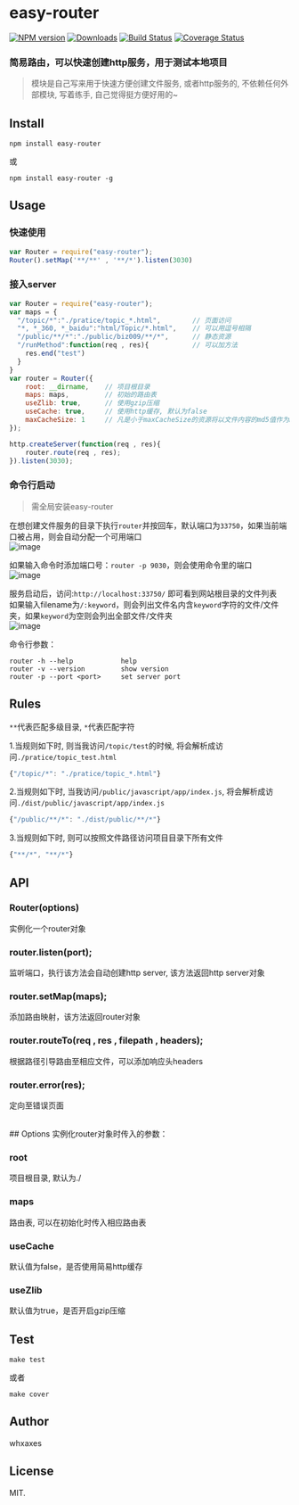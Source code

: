 # easy-router

[![NPM version][npm-image]][npm-url]
[![Downloads][downloads-image]][npm-url]
[![Build Status][travis-image]][travis-url]
[![Coverage Status][coveralls-image]][coveralls-url]

### 简易路由，可以快速创建http服务，用于测试本地项目

> 模块是自己写来用于快速方便创建文件服务, 或者http服务的, 不依赖任何外部模块, 写着练手, 自己觉得挺方便好用的~

## Install
```
npm install easy-router
```
或
```
npm install easy-router -g
```

## Usage
### 快速使用
```javascript
var Router = require("easy-router");
Router().setMap('**/**' , '**/*').listen(3030)
```

### 接入server
```javascript
var Router = require("easy-router");
var maps = {
  "/topic/*":"./pratice/topic_*.html",        // 页面访问
  "*, *_360, *_baidu":"html/Topic/*.html",    // 可以用逗号相隔
  "/public/**/*":"./public/biz009/**/*",      // 静态资源
  "/runMethod":function(req , res){           // 可以加方法
    res.end("test")
  }
}
var router = Router({
    root: __dirname,    // 项目根目录
    maps: maps,         // 初始的路由表
    useZlib: true,      // 使用gzip压缩
    useCache: true,     // 使用http缓存, 默认为false
    maxCacheSize: 1     // 凡是小于maxCacheSize的资源将以文件内容的md5值作为Etag，单位为MB
});

http.createServer(function(req , res){
    router.route(req , res);
}).listen(3030);
```

### 命令行启动
> 需全局安装easy-router

在想创建文件服务的目录下执行`router`并按回车，默认端口为`33750`，如果当前端口被占用，则会自动分配一个可用端口<br>
![image](http://whxaxes.github.io/easy-router/images/test5.png "test")

如果输入命令时添加端口号：`router -p 9030`，则会使用命令里的端口<br>
![image](http://whxaxes.github.io/easy-router/images/test7.png "test")

服务启动后，访问:`http://localhost:33750/` 即可看到网站根目录的文件列表<br>
如果输入filename为`/:keyword`，则会列出文件名内含`keyword`字符的文件/文件夹，如果`keyword`为空则会列出全部文件/文件夹<br>
![image](http://whxaxes.github.io/easy-router/images/test4.jpg "test")

命令行参数：
```
router -h --help            help
router -v --version         show version
router -p --port <port>     set server port
```

## Rules
`**`代表匹配多级目录, `*`代表匹配字符

1.当规则如下时, 则当我访问`/topic/test`的时候, 将会解析成访问`./pratice/topic_test.html`
```javascript
{"/topic/*": "./pratice/topic_*.html"}
```

2.当规则如下时, 当我访问`/public/javascript/app/index.js`, 将会解析成访问`./dist/public/javascript/app/index.js`
```javascript
{"/public/**/*": "./dist/public/**/*"}
```

3.当规则如下时, 则可以按照文件路径访问项目目录下所有文件
```javascript
{"**/*", "**/*"}
```


## API
### Router(options)
实例化一个router对象

### router.listen(port);
监听端口，执行该方法会自动创建http server, 该方法返回http server对象

### router.setMap(maps);
添加路由映射，该方法返回router对象

### router.routeTo(req , res , filepath , headers);
根据路径引导路由至相应文件，可以添加响应头headers

### router.error(res);
定向至错误页面

<br>
## Options
实例化router对象时传入的参数：

### root
项目根目录, 默认为./

### maps
路由表, 可以在初始化时传入相应路由表

### useCache
默认值为false，是否使用简易http缓存

### useZlib
默认值为true，是否开启gzip压缩

## Test
```
make test
```
或者
```
make cover
```

## Author
whxaxes

## License

MIT.

[npm-url]: https://npmjs.org/package/easy-router
[downloads-image]: http://img.shields.io/npm/dm/easy-router.svg?style=flat-square
[npm-image]: http://img.shields.io/npm/v/easy-router.svg?style=flat-square
[travis-url]: https://travis-ci.org/whxaxes/easy-router
[travis-image]: http://img.shields.io/travis/whxaxes/easy-router.svg?style=flat-square
[coveralls-url]: https://coveralls.io/r/whxaxes/easy-router
[coveralls-image]: https://img.shields.io/coveralls/whxaxes/easy-router.svg?style=flat-square
